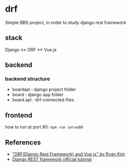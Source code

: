 # drf
Simple BBS project, in order to study django rest framework

## stack
Django <-> DRF <-> Vue.js

## backend

### backend structure

- boardapi : django project folder
- board : django app folder
- board.api : drf-connected files

## frontend

how to run at port 80: `npm run serve80`

## References

- ["DRF(Django Rest Framework) and Vue.js" by Ryan Kim](https://medium.com/@equus3144/drf-django-rest-framework-and-vue-js-c3e318e4396a)
- [Django REST framework official tutorial](https://www.django-rest-framework.org/tutorial/1-serialization/)
